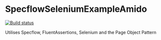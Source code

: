 # SpecflowSeleniumExampleAmido

[![Build status](https://ci.appveyor.com/api/projects/status/0u6kn6ovaat50x7t?svg=true)](https://ci.appveyor.com/project/robert-fahey/specflowseleniumexampleamido)

Utilises Specflow, FluentAssertions, Selenium and the Page Object Pattern
